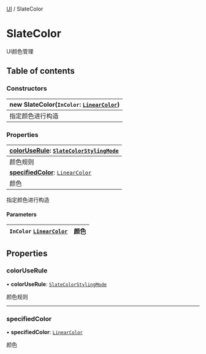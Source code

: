 [UI](../groups/Core.UI.md) / SlateColor

# SlateColor <Badge type="tip" text="Class" /> <Score text="SlateColor" />

<p class="content-big">

UI颜色管理

</p>

## Table of contents

### Constructors <Score text="Constructors" /> 
| **new SlateColor**(`InColor`: [`LinearColor`](mw.LinearColor.md))  |
| :-----|
| 指定颜色进行构造|

### Properties <Score text="Properties" /> 
| **[colorUseRule](mw.SlateColor.md#coloruserule)**: [`SlateColorStylingMode`](../enums/mw.SlateColorStylingMode.md)  |
| :-----|
| 颜色规则|
| **[specifiedColor](mw.SlateColor.md#specifiedcolor)**: [`LinearColor`](mw.LinearColor.md)  |
| 颜色|

指定颜色进行构造


#### Parameters

| `InColor` [`LinearColor`](mw.LinearColor.md) | 颜色 |
| :------ | :------ |

## Properties

### colorUseRule <Score text="colorUseRule" /> 

• **colorUseRule**: [`SlateColorStylingMode`](../enums/mw.SlateColorStylingMode.md)

颜色规则

___

### specifiedColor <Score text="specifiedColor" /> 

• **specifiedColor**: [`LinearColor`](mw.LinearColor.md)

颜色
